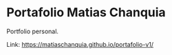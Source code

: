 # Portafolio Matias Chanquia
Portfolio personal.

Link: https://matiaschanquia.github.io/portafolio-v1/

